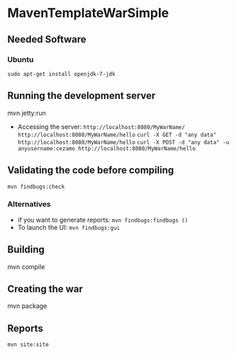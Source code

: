 # MavenTemplateWarSimple

## Needed Software

### Ubuntu

`sudo apt-get install openjdk-7-jdk`

## Running the development server

mvn jetty:run

 - Accessing the server:
    `http://localhost:8080/MyWarName/`
    `http://localhost:8080/MyWarName/hello`
    `curl -X GET -d "any data" http://localhost:8080/MyWarName/hello`
    `curl -X POST -d "any data" -u anyusername:cezamo http://localhost:8080/MyWarName/hello`

## Validating the code before compiling

`mvn findbugs:check`

### Alternatives

 - if you want to generate reports: `mvn findbugs:findbugs ()`
 - To launch the UI: `mvn findbugs:gui`

## Building

mvn compile

## Creating the war

mvn package

## Reports

`mvn site:site`


